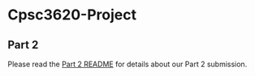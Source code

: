 # Cpsc3620-Project
## Part 2
Please read the [Part 2 README](Part2-README.md) for details about our Part 2 submission.
